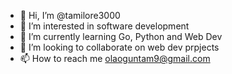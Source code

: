 - 👋 Hi, I’m @tamilore3000
- 👀 I’m interested in software development 
- 🌱 I’m currently learning Go, Python and Web Dev
- 💞️ I’m looking to collaborate on web dev prpjects
- 📫 How to reach me olaoguntam9@gmail.com

<!---
tamilore3000/tamilore3000 is a ✨ special ✨ repository because its `README.md` (this file) appears on your GitHub profile.
You can click the Preview link to take a look at your changes.
--->

